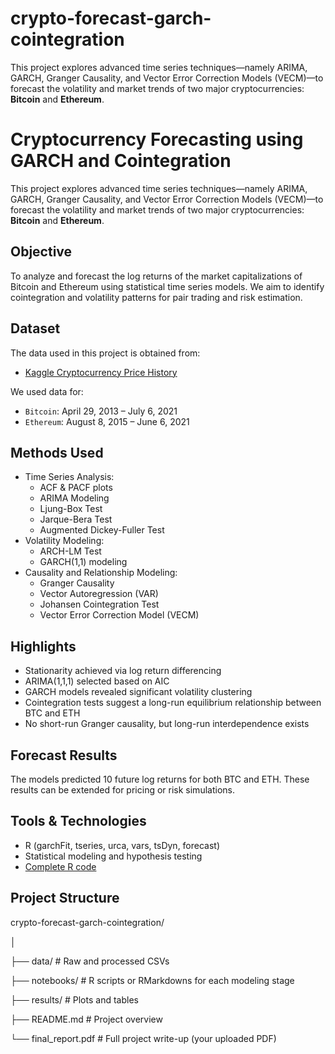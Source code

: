 # crypto-forecast-garch-cointegration
This project explores advanced time series techniques—namely ARIMA, GARCH, Granger Causality, and Vector Error Correction Models (VECM)—to forecast the volatility and market trends of two major cryptocurrencies: **Bitcoin** and **Ethereum**.
# Cryptocurrency Forecasting using GARCH and Cointegration
This project explores advanced time series techniques—namely ARIMA, GARCH, Granger Causality, and Vector Error Correction Models (VECM)—to forecast the volatility and market trends of two major cryptocurrencies: **Bitcoin** and **Ethereum**.

## Objective

To analyze and forecast the log returns of the market capitalizations of Bitcoin and Ethereum using statistical time series models. We aim to identify cointegration and volatility patterns for pair trading and risk estimation.

## Dataset

The data used in this project is obtained from:
- [Kaggle Cryptocurrency Price History](https://www.kaggle.com/datasets/sudalairajkumar/cryptocurrencypricehistory)

We used data for:
- `Bitcoin`: April 29, 2013 – July 6, 2021
- `Ethereum`: August 8, 2015 – June 6, 2021

## Methods Used

- Time Series Analysis:
  - ACF & PACF plots
  - ARIMA Modeling
  - Ljung-Box Test
  - Jarque-Bera Test
  - Augmented Dickey-Fuller Test
- Volatility Modeling:
  - ARCH-LM Test
  - GARCH(1,1) modeling
- Causality and Relationship Modeling:
  - Granger Causality
  - Vector Autoregression (VAR)
  - Johansen Cointegration Test
  - Vector Error Correction Model (VECM)

## Highlights

- Stationarity achieved via log return differencing
- ARIMA(1,1,1) selected based on AIC
- GARCH models revealed significant volatility clustering
- Cointegration tests suggest a long-run equilibrium relationship between BTC and ETH
- No short-run Granger causality, but long-run interdependence exists

## Forecast Results

The models predicted 10 future log returns for both BTC and ETH. These results can be extended for pricing or risk simulations.

## Tools & Technologies

- R (garchFit, tseries, urca, vars, tsDyn, forecast)
- Statistical modeling and hypothesis testing
- [Complete R code](https://github.com/Fatema-ruhi/crypto-forecast-garch-cointegration/blob/5d6ade12b369177ceb84043d0083e2f6ea94bb05/Final-Project_Ruhi.Rmd)

## Project Structure
crypto-forecast-garch-cointegration/

│

├── data/ # Raw and processed CSVs

├── notebooks/ # R scripts or RMarkdowns for each modeling stage

├── results/ # Plots and tables

├── README.md # Project overview

└── final_report.pdf # Full project write-up (your uploaded PDF)
